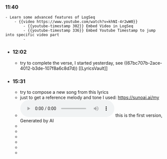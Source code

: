 ### 11:40
	- Learn some advanced features of LogSeq
		- {{video https://www.youtube.com/watch?v=khNI-4r2wW0}}
			- {{youtube-timestamp 302}} Embed Video in LogSeq
			- {{youtube-timestamp 336}} Embed Youtube Timestamp to jump into specific video part
			-
- ### 12:02
	- try to complete the verse, I started yesterday, see ((67bc707b-2ace-4012-b3de-107f8a6c8d7d)) [[LyricsVault]]
- ### 15:31
	- try to compose a new song from this lyrics
	- just to get a reference melody and tone I used: https://sunoai.ai/my
	- ![Jeebon_Rohoshyomoy_V1.mp3](../assets/Jeebon_Rohoshyomoy_V1_1740410067758_0.mp3) this is the first version, Generated by AI
	-
	-
	-
	-
	-
	-